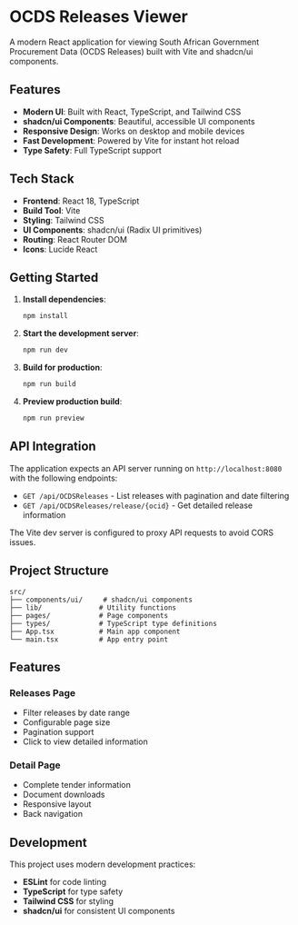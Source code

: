 # OCDS Releases Viewer

A modern React application for viewing South African Government Procurement Data (OCDS Releases) built with Vite and shadcn/ui components.

## Features

- **Modern UI**: Built with React, TypeScript, and Tailwind CSS
- **shadcn/ui Components**: Beautiful, accessible UI components
- **Responsive Design**: Works on desktop and mobile devices
- **Fast Development**: Powered by Vite for instant hot reload
- **Type Safety**: Full TypeScript support

## Tech Stack

- **Frontend**: React 18, TypeScript
- **Build Tool**: Vite
- **Styling**: Tailwind CSS
- **UI Components**: shadcn/ui (Radix UI primitives)
- **Routing**: React Router DOM
- **Icons**: Lucide React

## Getting Started

1. **Install dependencies**:

   ```bash
   npm install
   ```

2. **Start the development server**:

   ```bash
   npm run dev
   ```

3. **Build for production**:

   ```bash
   npm run build
   ```

4. **Preview production build**:
   ```bash
   npm run preview
   ```

## API Integration

The application expects an API server running on `http://localhost:8080` with the following endpoints:

- `GET /api/OCDSReleases` - List releases with pagination and date filtering
- `GET /api/OCDSReleases/release/{ocid}` - Get detailed release information

The Vite dev server is configured to proxy API requests to avoid CORS issues.

## Project Structure

```
src/
├── components/ui/     # shadcn/ui components
├── lib/              # Utility functions
├── pages/            # Page components
├── types/            # TypeScript type definitions
├── App.tsx           # Main app component
└── main.tsx          # App entry point
```

## Features

### Releases Page

- Filter releases by date range
- Configurable page size
- Pagination support
- Click to view detailed information

### Detail Page

- Complete tender information
- Document downloads
- Responsive layout
- Back navigation

## Development

This project uses modern development practices:

- **ESLint** for code linting
- **TypeScript** for type safety
- **Tailwind CSS** for styling
- **shadcn/ui** for consistent UI components
